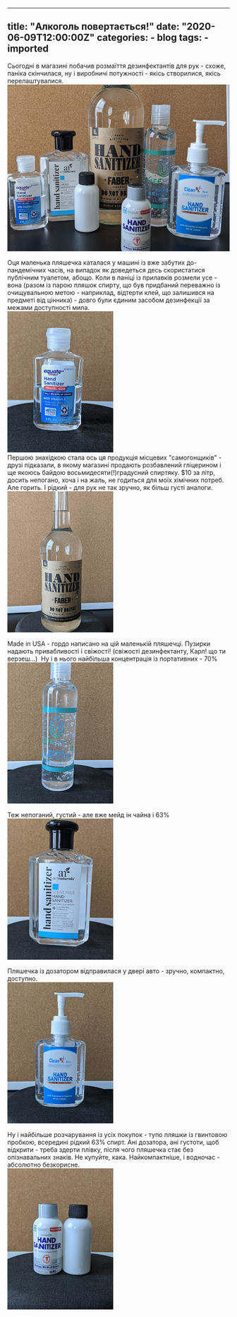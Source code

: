 
---
title: "Алкоголь повертається!"
date: "2020-06-09T12:00:00Z"
categories:
    - blog
tags:
    - imported
---

Сьогодні в магазині побачив розмаїття дезинфектантів для рук \- схоже, паніка скінчилася, ну і виробничі потужності \- якісь створилися, якісь перелаштувалися.  
[![](thumb_00.jpg)](img00.jpg)  
  
Оця маленька пляшечка каталася у машині із вже забутих до\-пандемічних часів, на випадок як доведеться десь скористатися публічним туалетом, абощо. Коли в паніці із прилавків розмели усе \- вона (разом із парою пляшок спирту, що був придбаний переважно із очищувальною метою \- наприклад, відтерти клей, що залишився на предметі від цінника) \- довго були єдиним засобом дезинфекції за межами доступності мила.  
[![](thumb_01.jpg)](img01.jpg)  
Першою знахідкою стала ось ця продукція місцевих "самогонщиків" \- друзі підказали, в якому магазині продають розбавлений гліцерином і ще якоюсь байдою восьмидесяти(!)градусний спиртяку. $10 за літр, досить непогано, хоча і на жаль, не годиться для моїх хімічних потреб. Але горить. І рідкий \- для рук не так зручно, як більш густі аналоги.  
[![](thumb_02.jpg)](img02.jpg)  
  
  
Made in USA \- гордо написано на цій маленькій пляшечці. Пузирки надають привабливості і свіжості! (свіжості дезинфектанту, Карл! що ти верзеш...)  Ну і в нього найбільша концентрація із портативних \- 70%  
[![](thumb_03.jpg)](img03.jpg)  
  
Теж непоганий, густий \- але вже мейд ін чайна і 63%  
[![](thumb_04.jpg)](img04.jpg)  
  
Пляшечка із дозатором відправилася у двері авто \- зручно, компактно, доступно.  
[![](thumb_05.jpg)](img05.jpg)  
  
Ну і найбільше розчарування із усіх покупок \- тупо пляшки із гвинтовою пробкою, всередині рідкий 63% спирт. Ані дозатора, ані густоти, щоб відкрити \- треба здерти плівку, після чого пляшечка стає без опізнавальних знаків. Не купуйте, кака. Найкомпактніше, і водночас \- абсолютно безкорисне.  
[![](thumb_06.jpg)](img06.jpg)
